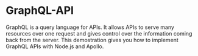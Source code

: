 # GraphQL-API
GraphQL is a query language for APIs. It allows APIs to serve many resources over one request and gives control over the information coming back from the server. This demostration gives you how to implement GraphQL APIs with Node.js and Apollo.
